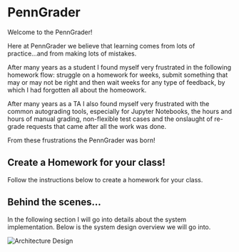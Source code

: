 # PennGrader
Welcome to the PennGrader!

Here at PennGrader we believe that learning comes from lots of practice...and from making lots of mistakes. 

After many years as a student I found myself very frustrated in the following homework flow: struggle on a homework for weeks, submit something that may or may not be right and then wait weeks for any type of feedback, by which I had forgotten all about the homeowork. 

After many years as a TA I also found myself very frustrated with the common autograding tools, especially for Jupyter Notebooks, the hours and hours of manual grading, non-flexible test cases and the onslaught of re-grade requests that came after all the work was done. 

From these frustrations the PennGrader was born!

## Create a Homework for your class!
Follow the instructions below to create a homework for your class.

## Behind the scenes...
In the following section I will go into details about the system implementation. Below is the system design overview we will go into.

![Architecture Design](https://penngrader-wiki.s3.amazonaws.com/design.png)
